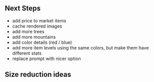 ## Next Steps

- add price to market items
- cache rendered images
- add more trees
- add more mountains
- add color details (red / blue)
- add more item levels using the same colors, but make them have different stats
- replace prompt with nicer option

## Size reduction ideas
